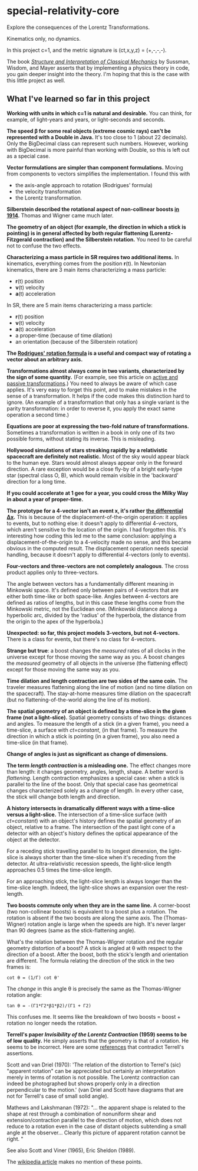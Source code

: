 # special-relativity-core
Explore the consequences of the Lorentz Transformations.

Kinematics only, no dynamics.

In this project c=1, and the metric signature is (ct,x,y,z) = (+,-,-,-).

The book <em><a href='https://en.wikipedia.org/wiki/Structure_and_Interpretation_of_Classical_Mechanics'>Structure and Interpretation of Classical Mechanics</a></em> by Sussman, Wisdom, and Mayer
asserts that by implementing a physics theory in code, you gain deeper insight into the theory. 
I'm hoping that this is the case with this little project as well.

## What I've learned so far in this project

**Working with units in which c=1 is natural and desirable.**
You can think, for example, of light-years and years, or light-seconds and seconds.

**The speed β for some real objects (extreme cosmic rays) can't be represented with a Double in Java.**
It's too close to 1 (about 22 decimals). Only the BigDecimal class can represent such numbers.
However, working with BigDecimal is more painful than working with Double, so this is 
left out as a special case.

**Vector formulations are simpler than component formulations.**
Moving from components to vectors simplifies the implementation.
I found this with 
 - the axis-angle approach to rotation (Rodrigues' formula)
 - the velocity transformation
 - the Lorentz transformation.

**Silberstein described the rotational aspect of non-collinear boosts <a href='https://archive.org/details/theoryofrelativi00silbrich/page/n7/mode/2up'>in 1914</a>.**
Thomas and Wigner came much later. 

**The geometry of an object (for example, the direction in which a stick is pointing) is in general affected by both regular flattening (Lorentz-Fitzgerald contraction) and the Silberstein rotation.**
You need to be careful not to confuse the two effects.

**Characterizing a mass particle in SR requires two additional items.**
In kinematics, everything comes from the position <b>r</b>(t).
In Newtonian kinematics, there are 3 main items characterizing a mass particle:
  - <b>r</b>(t) position
  - <b>v</b>(t) velocity
  - <b>a</b>(t) acceleration
  
In SR, there are 5 main items characterizing a mass particle:   
  - <b>r</b>(t) position
  - <b>v</b>(t) velocity
  - <b>a</b>(t) acceleration
  - a proper-time (because of time dilation)
  - an orientation (because of the Silberstein rotation)
  
  
**The <a href='https://en.wikipedia.org/wiki/Rodrigues%27_rotation_formula'>Rodrigues' rotation formula</a> is a useful and compact way of rotating a vector about an arbitrary axis.**

**Transformations almost always come in two variants, characterized by the sign of some quantity.**
(For example, see this article on <a href='https://en.wikipedia.org/wiki/Active_and_passive_transformation'>active and passive transformations</a>.) 
You need to always be aware of which case applies. 
It's very easy to forget this point, and to make mistakes in the sense of a transformation. 
It helps if the code makes this distinction hard to ignore.
(An example of a transformation that only has a single variant is the parity transformation: in order to reverse it, you apply the exact same operation a second time.)  

**Equations are poor at expressing the two-fold nature of transformations.**
Sometimes a transformation is written in a book in only one of its two possible forms, without stating its inverse.
This is misleading.

**Hollywood simulations of stars streaking rapidly by a relativistic spacecraft are definitely not realistic.** 
Most of the sky would appear black to the human eye.
Stars would almost always appear only in the forward direction. 
A rare exception would be a close fly-by of a bright early-type star (spectral class O, B), which would 
remain visible in the 'backward' direction for a long time.

**If you could accelerate at 1 gee for a year, you could cross the Milky Way in about a year of proper-time.**

**The prototype for a 4-vector isn't an event x, it's rather
<a href='http://www.scholarpedia.org/article/Special_relativity:_mechanics'>the differential Δx</a>.**
This is because of the displacement-of-the-origin operation: it applies to events, but to nothing else:
it doesn't apply to differential 4-vectors, which aren't sensitive to the location of the origin.
I had forgotten this.
It's interesting how coding this led me to the same conclusion: applying a displacement-of-the-origin 
to a 4-velocity made no sense, and this became obvious in the computed result.
The displacement operation needs special handling, because it doesn't apply to differential 4-vectors (only to events).

**Four-vectors and three-vectors are not completely analogous**.
The cross product applies only to three-vectors.

The angle between vectors has a fundamentally different meaning in Minkowski space.
It's defined only between pairs of 4-vectors that are either both time-like or both space-like. 
Angles between 4-vectors are defined as ratios of lengths, but in this case these lengths come from the Minkowski metric, not the Euclidean one.
(Minkowski distance along a hyperbolic arc, divided by the 'radius' of the hyperbola, the distance from the origin to the apex of the hyperbola.)

**Unexpected: so far, this project models 3-vectors, but not 4-vectors.**
There is a class for events, but there's no class for 4-vectors. 

**Strange but true**: a boost changes the *measured* rates of all clocks in the universe except for those moving the same way as you. 
A boost changes the *measured* geometry of all objects in the universe (the flattening effect) except for those moving the same way as you.

**Time dilation and length contraction are two sides of the same coin.**
The traveler measures flattening along the line of motion (and no time dilation on the spacecraft). 
The stay-at-home measures time dilation on the spacecraft (but no flattening-of-the-world along the line of its motion).

**The spatial geometry of an object is defined by a time-slice in the given frame (not a light-slice).**
Spatial geometry consists of two things: distances and angles.
To measure the length of a stick (in a given frame), you need a time-slice, a surface with <em>ct=constant</em>, (in that frame).
To measure the direction in which a stick is pointing (in a given frame), you also need a time-slice (in that frame).

**Change of angles is just as significant as change of dimensions.** 

**The term *length contraction* is a misleading one.**
The effect changes more than length: it changes geometry, angles, length, shape.
A better word is *flattening*.
Length contraction emphasizes a special case: when a stick is parallel to the line of the boost.
Only that special case has geometrical changes characterized solely as a change of length.
In every other case, the stick will change both length and direction.


**A history intersects in dramatically different ways with a time-slice versus a light-slice.**
The intersection of a time-slice surface (with <em>ct=constant</em>) with an object's history defines the spatial geometry of an object, relative to a frame.
The intersection of the past light cone of a detector with an object's history defines the optical appearance of the object at the detector.

For a receding stick travelling parallel to its longest dimension, the light-slice is always shorter than the time-slice when it's receding from the detector.
At ultra-relativistic recession speeds, the light-slice length approaches 0.5 times the time-slice length.

For an approaching stick, the light-slice length is always longer than the time-slice length.
Indeed, the light-slice shows an expansion over the rest-length.
 


**Two boosts commute only when they are in the same line.**
A corner-boost (two non-collinear boosts) is equivalent to a boost plus a rotation.
The rotation is absent if the two boosts are along the same axis.
The (Thomas-Wigner) rotation angle is large when the speeds are high.
It's never larger than 90 degrees (same as the stick-flattening angle).

What's the relation between the Thomas-Wigner rotation and the regular geometry distortion of a boost?
A stick is angled at θ with respect to the direction of a boost.
After the boost, both the stick's length and orientation are different.
The formula relating the direction of the stick in the two frames is:
```
cot θ = (1/Γ) cot θ' 
```
The *change* in this angle θ is precisely the same as the Thomas-Wigner rotation angle:
```
tan θ = -(Γ1*Γ2*β1*β2)/(Γ1 + Γ2)
```
This confuses me. It seems like the breakdown of two boosts = boost + rotation no longer needs the rotation. 
  




**Terrell's paper *Invisibility of the Lorentz Contraction* (1959) seems to be of low quality.**
He simply asserts that the geometry is that of a rotation. He seems to be incorrect.
Here are some <a href='https://github.com/johanley/special-relativity-core/blob/master/notes/references.txt'>references</a> that contradict Terrell's assertions.

Scott and van Driel (1970):
  'The relation of the distortion to Terrel's (sic) "apparent rotation" can be appreciated but 
  certainly an interpretation merely in terms of rotation is not possible. The Lorentz contraction 
  can indeed be photographed but shows properly only in a direction perpendicular to the motion.'
  (van Driel and Scott have diagrams that are not for Terrell's case of small solid angle).
  
Mathews and Lakshmanan (1972): 
  "... the apparent shape is related to the shape at rest through a combination of nonuniform shear and 
  extension/contraction parallel to the direction of motion, which does not reduce to a rotation even 
  in the case of distant objects subtending a small angle at the observer... Clearly this picture of apparent rotation 
  cannot be right. "
  
See also Scott and Viner (1965), Eric Sheldon (1989).
  
The <a href='https://en.wikipedia.org/wiki/Terrell_rotation'>wikipedia article</a> makes no mention of these points.


